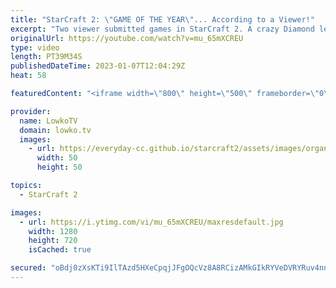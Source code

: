 ```yaml
---
title: "StarCraft 2: \"GAME OF THE YEAR\"... According to a Viewer!"
excerpt: "Two viewer submitted games in StarCraft 2. A crazy Diamond league match of Protoss versus Zerg and then a Platinum league game of Terran versus Protoss. If you have an awesome game of SC2 you'd like me to cast, you can submit it to replays@lowko.tv.  Painful SC2 game 00:00 Game of the year? 15:24  Support"
originalUrl: https://youtube.com/watch?v=mu_65mXCREU
type: video
length: PT39M34S
publishedDateTime: 2023-01-07T12:04:29Z
heat: 58

featuredContent: "<iframe width=\"800\" height=\"500\" frameborder=\"0\" src=\"https://www.youtube.com/embed/mu_65mXCREU\" allow=\"accelerometer; autoplay; encrypted-media; gyroscope; picture-in-picture\" allowfullscreen></iframe>"

provider:
  name: LowkoTV
  domain: lowko.tv
  images:
    - url: https://everyday-cc.github.io/starcraft2/assets/images/organizations/lowko.tv-50x50.jpg
      width: 50
      height: 50

topics:
  - StarCraft 2

images:
  - url: https://i.ytimg.com/vi/mu_65mXCREU/maxresdefault.jpg
    width: 1280
    height: 720
    isCached: true

secured: "oBdj0zXsKTi9IlTAzd5HXeCpqjJFgOQcVz8A8RCizAMkGIkRYVeDVRYRuv4nn/Y1XBemEvQwJXkdWNSvVMkkAqX08F68iLKAJ2EWNQcjWzgV1Y0+imhl7ZH8UyhlqXDQZgy6pFCuWPZNMiTATrPZFst93QeDQScU/W5bfwSgPFEu3v6oI2IBEwaAoa4M7Nc4j/HrbzLsl72cNCcySUxSNCNf1XJZFTkgYubDBkiX7ScHBYdYkjIL/SDyG4GGdy0zyEHhtZGhRKdspIwESFMGTYXqkh/OlFk5MBMsQqlvDQkf5K0YFfoidTmAJOLg0CfvvfRxImtmeZGJ5Si/xxlqrERhIZqsfwaT19I5dh7YYJKXDsKEgC7xq2TT3+r5rJG68SlDg1j1s1nncZFEnoZM1QgWymUAHjdQy5PQz3CvR7s=;UBhi+Jh2mBdzd5yDZYzolw=="
---
```


